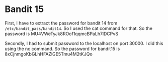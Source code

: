 # Bandit 15
First, I have to extract the password for bandit 14 from `/etc/bandit_pass/bandit14`. So I used the cat command for that. 
So the password is MU4VWeTyJk8ROof1qqmcBPaLh7lDCPvS

Secondly, I had to submit password to the localhost on port 30000. I did this using the nc command. 
So the password for bandit15 is 8xCjnmgoKbGLhHFAZlGE5Tmu4M2tKJQo

